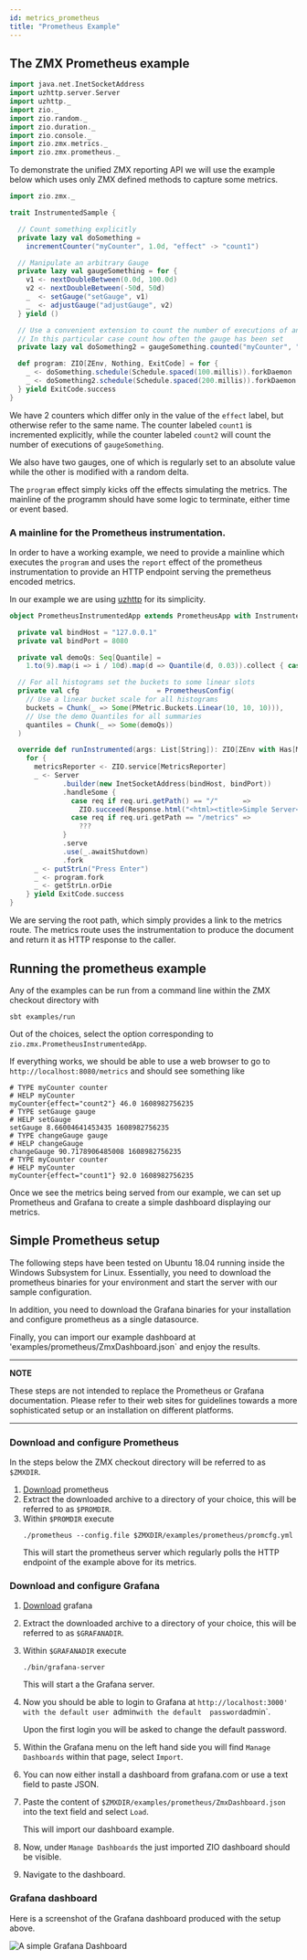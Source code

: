 ```yaml
---
id: metrics_prometheus
title: "Prometheus Example"
---
```


## The ZMX Prometheus example

```scala mdoc:invisible
import java.net.InetSocketAddress
import uzhttp.server.Server
import uzhttp._
import zio._
import zio.random._
import zio.duration._
import zio.console._
import zio.zmx.metrics._
import zio.zmx.prometheus._

```

To demonstrate the unified ZMX reporting API we will use the example below which uses only ZMX defined methods 
to capture some metrics. 

```scala mdoc:silent
import zio.zmx._

trait InstrumentedSample {

  // Count something explicitly
  private lazy val doSomething =
    incrementCounter("myCounter", 1.0d, "effect" -> "count1")

  // Manipulate an arbitrary Gauge
  private lazy val gaugeSomething = for {
    v1 <- nextDoubleBetween(0.0d, 100.0d)
    v2 <- nextDoubleBetween(-50d, 50d)
    _  <- setGauge("setGauge", v1)
    _  <- adjustGauge("adjustGauge", v2)
  } yield ()

  // Use a convenient extension to count the number of executions of an effect
  // In this particular case count how often the gauge has been set
  private lazy val doSomething2 = gaugeSomething.counted("myCounter", "effect" -> "count2")

  def program: ZIO[ZEnv, Nothing, ExitCode] = for {
    _ <- doSomething.schedule(Schedule.spaced(100.millis)).forkDaemon
    _ <- doSomething2.schedule(Schedule.spaced(200.millis)).forkDaemon
  } yield ExitCode.success
}
```

We have 2 counters which differ only in the value of the `effect` label, but otherwise refer to the same name. The counter 
labeled `count1` is incremented explicitly, while the counter labeled `count2` will count the number of executions of 
`gaugeSomething`.  

We also have two gauges, one of which is regularly set to an absolute value while the other is modified with a random delta. 

The `program` effect simply kicks off the effects simulating the metrics. The mainline of the programm should have some 
logic to terminate, either time or event based. 

### A mainline for the Prometheus instrumentation. 

In order to have a working example, we need to provide a mainline which executes the `program` and uses the `report`
effect of the prometheus instrumentation to provide an HTTP endpoint serving the premetheus encoded metrics. 

In our example we are using [uzhttp](https://github.com/polynote/uzhttp) for its simplicity. 

```scala mdoc:silent
object PrometheusInstrumentedApp extends PrometheusApp with InstrumentedSample {

  private val bindHost = "127.0.0.1"
  private val bindPort = 8080

  private val demoQs: Seq[Quantile] =
    1.to(9).map(i => i / 10d).map(d => Quantile(d, 0.03)).collect { case Some(q) => q }

  // For all histograms set the buckets to some linear slots
  private val cfg                   = PrometheusConfig(
    // Use a linear bucket scale for all histograms
    buckets = Chunk(_ => Some(PMetric.Buckets.Linear(10, 10, 10))),
    // Use the demo Quantiles for all summaries
    quantiles = Chunk(_ => Some(demoQs))
  )

  override def runInstrumented(args: List[String]): ZIO[ZEnv with Has[MetricsReporter], Nothing, ExitCode] =
    for {
      metricsReporter <- ZIO.service[MetricsReporter]
      _ <- Server
             .builder(new InetSocketAddress(bindHost, bindPort))
             .handleSome {
               case req if req.uri.getPath() == "/"      =>
                 ZIO.succeed(Response.html("<html><title>Simple Server</title><a href=\"/metrics\">Metrics</a></html>"))
               case req if req.uri.getPath == "/metrics" =>
                 ???
             }
             .serve
             .use(_.awaitShutdown)
             .fork
      _ <- putStrLn("Press Enter")
      _ <- program.fork
      _ <- getStrLn.orDie
    } yield ExitCode.success
}
```

We are serving the root path, which simply provides a link to the metrics route. The metrics route uses the instrumentation 
to produce the document and return it as HTTP response to the caller. 

## Running the prometheus example 

Any of the examples can be run from a command line within the ZMX checkout directory with 

```
sbt examples/run
```

Out of the choices, select the option corresponding to `zio.zmx.PrometheusInstrumentedApp`.

If everything works, we should be able to use a web browser to go to `http://localhost:8080/metrics` and should see something like 

```
# TYPE myCounter counter
# HELP myCounter
myCounter{effect="count2"} 46.0 1608982756235
# TYPE setGauge gauge
# HELP setGauge
setGauge 8.66004641453435 1608982756235
# TYPE changeGauge gauge
# HELP changeGauge
changeGauge 90.7178906485008 1608982756235
# TYPE myCounter counter
# HELP myCounter
myCounter{effect="count1"} 92.0 1608982756235
```

Once we see the metrics being served from our example, we can set up Prometheus and Grafana to create a simple dashboard displaying 
our metrics. 

## Simple Prometheus setup 

The following steps have been tested on Ubuntu 18.04 running inside the Windows Subsystem for Linux. Essentially, you need to 
download the prometheus binaries for your environment and start the server with our sample configuration. 

In addition, you need to download the Grafana binaries for your installation and configure prometheus as a single datasource. 

Finally, you can import our example dashboard at 'examples/prometheus/ZmxDashboard.json` and enjoy the results.

---
**NOTE**

These steps are not intended to replace the Prometheus or Grafana documentation. Please refer to their web sites for guidelines 
towards a more sophisticated setup or an installation on different platforms. 

---

### Download and configure Prometheus 

In the steps below the ZMX checkout directory will be referred to as `$ZMXDIR`.

1. [Download](https://github.com/prometheus/prometheus/releases/download/v2.23.0/prometheus-2.23.0.linux-amd64.tar.gz) prometheus
1. Extract the downloaded archive to a directory of your choice, this will be referred to as `$PROMDIR`. 
1. Within `$PROMDIR` execute 
   ```
   ./prometheus --config.file $ZMXDIR/examples/prometheus/promcfg.yml
   ```
   This will start the prometheus server which regularly polls the HTTP endpoint of the example above for its metrics.

### Download and configure Grafana

1. [Download](https://dl.grafana.com/oss/release/grafana-7.3.6.linux-amd64.tar.gz) grafana
1. Extract the downloaded archive to a directory of your choice, this will be referred to as `$GRAFANADIR`.
1. Within `$GRAFANADIR` execute 
   ```
   ./bin/grafana-server
   ```
   This will start a the Grafana server.
1. Now you should be able to login to Grafana at `http://localhost:3000' with the default user `admin` with the default 
   password `admin`. 

   Upon the first login you will be asked to change the default password. 
1. Within the Grafana menu on the left hand side you will find `Manage Dashboards` within that page, select `Import`. 
1. You can now either install a dashboard from grafana.com or use a text field to paste JSON. 
1. Paste the content of `$ZMXDIR/examples/prometheus/ZmxDashboard.json` into the text field and select `Load`.

   This will import our dashboard example. 
1. Now, under `Manage Dashboards` the just imported ZIO dashboard should be visible. 
1. Navigate to the dashboard. 

### Grafana dashboard 

Here is a screenshot of the Grafana dashboard produced with the setup above. 

![A simple Grafana Dashboard](/zio-zmx/img/ZIOZmx-Grafana.png)
